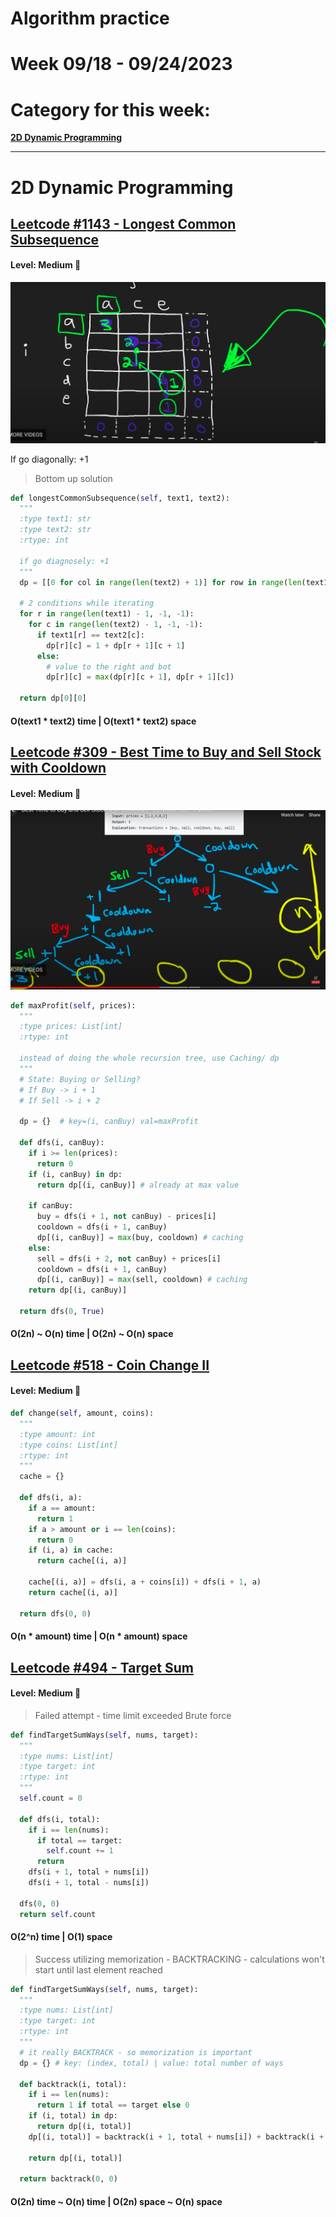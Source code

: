 # Algorithm practice

# Week 09/18 - 09/24/2023

# Category for this week:
**[2D Dynamic Programming](#2d-dynamic-programming)**<br>

---

# 2D Dynamic Programming

## [Leetcode #1143 - Longest Common Subsequence](https://leetcode.com/problems/longest-common-subsequence/)

#### Level: Medium 📘

![LC1143](../2023_images/LC1143.png)

If go diagonally: +1
 
> Bottom up solution

```python
def longestCommonSubsequence(self, text1, text2):
  """
  :type text1: str
  :type text2: str
  :rtype: int

  if go diagnosely: +1
  """
  dp = [[0 for col in range(len(text2) + 1)] for row in range(len(text1) + 1)]

  # 2 conditions while iterating
  for r in range(len(text1) - 1, -1, -1):
    for c in range(len(text2) - 1, -1, -1):
      if text1[r] == text2[c]:
        dp[r][c] = 1 + dp[r + 1][c + 1]
      else:
        # value to the right and bot
        dp[r][c] = max(dp[r][c + 1], dp[r + 1][c])

  return dp[0][0]
```

#### O(text1 * text2) time | O(text1 * text2) space

## [Leetcode #309 - Best Time to Buy and Sell Stock with Cooldown](https://leetcode.com/problems/best-time-to-buy-and-sell-stock-with-cooldown/)

#### Level: Medium 📘

![LC309](../2023_images/LC309.png)

```python
def maxProfit(self, prices):
  """
  :type prices: List[int]
  :rtype: int

  instead of doing the whole recursion tree, use Caching/ dp
  """
  # State: Buying or Selling?
  # If Buy -> i + 1
  # If Sell -> i + 2

  dp = {}  # key=(i, canBuy) val=maxProfit

  def dfs(i, canBuy):
    if i >= len(prices):
      return 0
    if (i, canBuy) in dp:
      return dp[(i, canBuy)] # already at max value

    if canBuy:
      buy = dfs(i + 1, not canBuy) - prices[i]
      cooldown = dfs(i + 1, canBuy)
      dp[(i, canBuy)] = max(buy, cooldown) # caching
    else:
      sell = dfs(i + 2, not canBuy) + prices[i]
      cooldown = dfs(i + 1, canBuy)
      dp[(i, canBuy)] = max(sell, cooldown) # caching
    return dp[(i, canBuy)]

  return dfs(0, True)
```

#### O(2n) ~ O(n) time | O(2n) ~ O(n) space

## [Leetcode #518 - Coin Change II](https://leetcode.com/problems/coin-change-ii/)

#### Level: Medium 📘

```python
def change(self, amount, coins):
  """
  :type amount: int
  :type coins: List[int]
  :rtype: int
  """
  cache = {}

  def dfs(i, a):
    if a == amount:
      return 1
    if a > amount or i == len(coins):
      return 0
    if (i, a) in cache:
      return cache[(i, a)]
    
    cache[(i, a)] = dfs(i, a + coins[i]) + dfs(i + 1, a)
    return cache[(i, a)]
  
  return dfs(0, 0)
```

#### O(n * amount) time | O(n * amount) space

## [Leetcode #494 - Target Sum](https://leetcode.com/problems/target-sum/)

#### Level: Medium 📘

> Failed attempt - time limit exceeded
> Brute force

```python
def findTargetSumWays(self, nums, target):
  """
  :type nums: List[int]
  :type target: int
  :rtype: int
  """
  self.count = 0

  def dfs(i, total):
    if i == len(nums):
      if total == target:
        self.count += 1
      return
    dfs(i + 1, total + nums[i])
    dfs(i + 1, total - nums[i])
  
  dfs(0, 0)
  return self.count
```

#### O(2^n) time | O(1) space

> Success utilizing memorization - BACKTRACKING - calculations won't start until last element reached

```python
def findTargetSumWays(self, nums, target):
  """
  :type nums: List[int]
  :type target: int
  :rtype: int
  """
  # it really BACKTRACK - so memorization is important
  dp = {} # key: (index, total) | value: total number of ways

  def backtrack(i, total):
    if i == len(nums):
      return 1 if total == target else 0
    if (i, total) in dp:
      return dp[(i, total)]
    dp[(i, total)] = backtrack(i + 1, total + nums[i]) + backtrack(i + 1, total - nums[i])
    
    return dp[(i, total)]

  return backtrack(0, 0)
```

#### O(2n) time ~ O(n) time | O(2n) space ~ O(n) space
